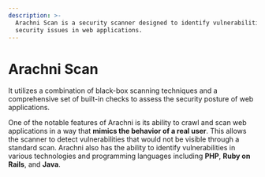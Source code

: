```yaml
---
description: >-
  Arachni Scan is a security scanner designed to identify vulnerabilities and
  security issues in web applications.
---
```


# Arachni Scan

It utilizes a combination of black-box scanning techniques and a comprehensive set of built-in checks to assess the security posture of web applications.

One of the notable features of Arachni is its ability to crawl and scan web applications in a way that **mimics the behavior of a real user**. This allows the scanner to detect vulnerabilities that would not be visible through a standard scan. Arachni also has the ability to identify vulnerabilities in various technologies and programming languages including **PHP**, **Ruby on Rails**, and **Java**.
